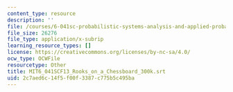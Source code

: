 ```yaml
---
content_type: resource
description: ''
file: /courses/6-041sc-probabilistic-systems-analysis-and-applied-probability-fall-2013/2c7aed6c14f5f00f3387c775b5c495ba_MIT6_041SCF13_Rooks_on_a_Chessboard_300k.srt
file_size: 26276
file_type: application/x-subrip
learning_resource_types: []
license: https://creativecommons.org/licenses/by-nc-sa/4.0/
ocw_type: OCWFile
resourcetype: Other
title: MIT6_041SCF13_Rooks_on_a_Chessboard_300k.srt
uid: 2c7aed6c-14f5-f00f-3387-c775b5c495ba
---
```

